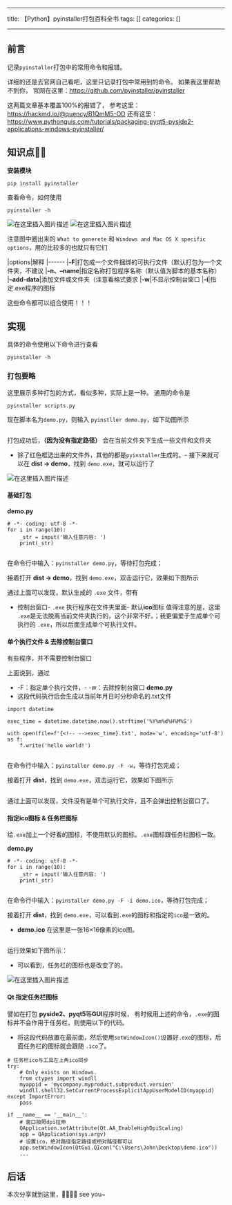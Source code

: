 
--- 
title:  【Python】pyinstaller打包百科全书 
tags: []
categories: [] 

---
## 前言

>  
 记录`pyinstaller`打包中的常用命令和报错。 


详细的还是去官网自己看吧，这里只记录打包中常用到的命令。 如果我这里帮助不到你， 官网在这里：https://github.com/pyinstaller/pyinstaller

这两篇文章基本覆盖100%的报错了， 参考这里： https://hackmd.io/@quency/B1QmM5-OD 还有这里：https://www.pythonguis.com/tutorials/packaging-pyqt5-pyside2-applications-windows-pyinstaller/

## 知识点📖📖

**安装模块**

```
pip install pyinstaller

```

查看命令，如何使用

```
pyinstaller -h

```

<img src="https://img-blog.csdnimg.cn/35718e7115da48cebfd8ca883a165b90.png" alt="在这里插入图片描述">

<img src="https://img-blog.csdnimg.cn/abcaad0a7723494d8294ec642ba84eae.png" alt="在这里插入图片描述">

注意图中圈出来的 `What to generete` 和 `Windows and Mac OS X specific options`，用的比较多的也就只有它们

|options|解释
|------
|**-F**|打包成一个文件捆绑的可执行文件（默认打包为一个文件夹，不建议
|**-n、–name**|指定名称打包程序名称（默认值为脚本的基本名称）
|**–add-data**|添加文件或文件夹（注意看格式要求
|**-w**|不显示控制台窗口
|**-i**|指定.exe程序的图标

这些命令都可以组合使用！！！

## 实现

具体的命令使用以下命令进行查看

```
pyinstaller -h

```

### 打包要略

这里展示多种打包的方式，看似多种，实际上是一种。 通用的命令是

```
pyinstaller scripts.py

```

现在脚本名为`demo.py`，则输入 `pyinstller demo.py`，如下动图所示

<img src="https://img-blog.csdnimg.cn/1092a5e8b6764b2b977549914c3ac983.gif" alt="">

打包成功后，**（因为没有指定路径）** 会在当前文件夹下生成一些文件和文件夹
- 除了红色框选出来的文件外，其他的都是`pyinstaller`生成的。- 接下来就可以在 **dist -&gt; demo**，找到 `demo.exe`，就可以运行了
<img src="https://img-blog.csdnimg.cn/02356f13fddc4483bb2b073bea547d31.png" alt="在这里插入图片描述">

#### 基础打包

**demo.py**

```
# -*- coding: utf-8 -*-
for i in range(10):
    _str = input('输入任意内容: ')
    print(_str)


```

在命令行中输入：`pyinstaller demo.py`，等待打包完成；

接着打开 **dist -&gt; demo**，找到 `demo.exe`，双击运行它，效果如下图所示 <img src="https://img-blog.csdnimg.cn/a9c8b3a29d0740bb82faa246258bb85a.gif" alt="">

通过上面可以发现，默认生成的 `.exe` 文件，带有
- 控制台窗口- `.exe` 执行程序在文件夹里面- 默认**ico**图标
值得注意的是，这里 `.exe`是无法脱离当前文件夹执行的，这个非常不好。；我更偏爱于生成单个可执行的 `.exe`，所以后面生成单个可执行文件。

#### 单个执行文件 &amp; 去除控制台窗口

>  
 有些程序，并不需要控制台窗口 


上面说到，通过
- -F：指定单个执行文件，- -w：去除控制台窗口
**demo.py**
- 这段代码执行后会生成以当前年月日时分秒命名的.txt文件
```
import datetime

exec_time = datetime.datetime.now().strftime('%Y%m%d%H%M%S')

with open(file=f'{<!-- -->exec_time}.txt', mode='w', encoding='utf-8') as f:
    f.write('hello world!')
    

```

在命令行中输入：`pyinstaller demo.py -F -w`，等待打包完成；

接着打开 **dist**，找到 `demo.exe`，双击运行它，效果如下图所示

<img src="https://img-blog.csdnimg.cn/48d8dbbd9fb14fc89f41605c747896f9.gif" alt="">

通过上面可以发现，文件没有是单个可执行文件，且不会弹出控制台窗口了。

#### 指定ico图标 &amp; 任务栏图标

>  
 给`.exe`加上一个好看的图标，不使用默认的图标。`.exe`图标跟任务栏图标一致。 


**demo.py**

```
# -*- coding: utf-8 -*-
for i in range(10):
    _str = input('输入任意内容: ')
    print(_str)


```

在命令行中输入：`pyinstaller demo.py -F -i demo.ico`，等待打包完成；

接着打开 **dist**，找到 `demo.exe`，可以看到`.exe`的图标和指定的`ico`是一致的。
- **demo.ico** 在这里是一张16×16像素的ico图。
<img src="https://img-blog.csdnimg.cn/f4772a332f494dcebe152fb9a14d9feb.png" alt="">

运行效果如下图所示：
- 可以看到，任务栏的图标也是改变了的。
<img src="https://img-blog.csdnimg.cn/198c33a7f3324a6fbd7859cb4b313bd2.gif" alt="在这里插入图片描述">

#### Qt 指定任务栏图标

譬如在打包 **pyside2、pyqt5**等**GUI**程序时候， 有时候用上述的命令，`.exe`的图标并不会作用于任务栏，则使用以下的代码。
- 将这段代码放置在最前面，然后使用`setWindowIcon()`设置好`.exe`的图标，后面任务栏的图标就会跟随 `.ico`了。
```
# 任务栏ico与工具左上角ico同步
try:
    # Only exists on Windows.
    from ctypes import windll
    myappid = 'mycompany.myproduct.subproduct.version'
    windll.shell32.SetCurrentProcessExplicitAppUserModelID(myappid)
except ImportError:
    pass

if __name__ == '__main__':
    # 窗口按照dpi拉伸
    QApplication.setAttribute(Qt.AA_EnableHighDpiScaling)
    app = QApplication(sys.argv)
    # 设置ico，绝对路径指定路径或相对路径都可以
    app.setWindowIcon(QtGui.QIcon("C:\Users\John\Desktop\demo.ico"))
	...

```

## 后话

本次分享就到这里，🐱‍🏍🐱‍🏍 see you~
